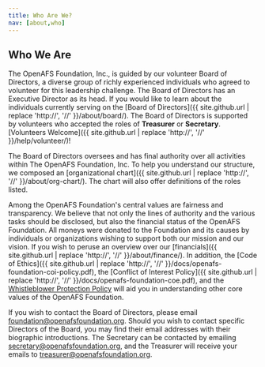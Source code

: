 ```yaml
---
title: Who Are We?
nav: [about,who]
---
```


## Who We Are ##

The OpenAFS Foundation, Inc., is guided by our volunteer Board of Directors, a diverse
group of richly experienced individuals who agreed to volunteer for this
leadership challenge.  The Board of Directors has an Executive Director as its
head.  If you would like to learn about the individuals currently serving on
the [Board of Directors]({{ site.github.url | replace 'http://', '//' }}/about/board/).  The Board of
Directors is supported by volunteers who accepted the roles of **Treasurer** or
**Secretary**. [Volunteers Welcome]({{ site.github.url | replace 'http://', '//' }}/help/volunteer/)!

The Board of Directors oversees and has final authority over all activities
within The OpenAFS Foundation, Inc.  To help you understand our structure, we
composed an [organizational chart]({{ site.github.url | replace 'http://', '//' }}/about/org-chart/). The
chart will also offer definitions of the roles listed.

Among the OpenAFS Foundation's central values are fairness and transparency.
We believe that not only the lines of authority and the various tasks should be
disclosed, but also the financial status of the OpenAFS Foundation.  All moneys
were donated to the Foundation and its causes by individuals or organizations
wishing to support both our mission and our vision.  If you wish to peruse an
overview over our [financials]({{ site.github.url | replace 'http://', '//' }}/about/finance/).  In addition, the
[Code of Ethics]({{ site.github.url | replace 'http://', '//' }}/docs/openafs-foundation-coi-policy.pdf), the [Conflict of Interest
Policy]({{ site.github.url | replace 'http://', '//' }}/docs/openafs-foundation-coe.pdf), and the [Whistleblower Protection Policy]({{site.github.url}}/docs/openafs-foundation-whistleblower-policy.pdf)
will aid you in understanding other core values of the OpenAFS Foundation. 

If you wish to contact the Board of Directors, please email
[foundation@openafsfoundation.org](mailto:foundation@openafsfoundation.org).  Should you wish to
contact specific Directors of the Board, you may find their email addresses
with their biographic introductions.  The Secretary can be contacted by
emailing [secretary@openafsfoundation.org](mailto:secretary@openafsfoundation.org), and the
Treasurer will receive your emails to
[treasurer@openafsfoundation.org](mailto:treasurer@openafsfoundation.org).
